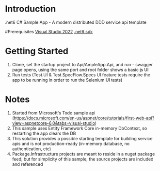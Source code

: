 # Introduction 
.net6 C# Sample App - A modern distributed DDD service api template

#Prerequisites
[Visual Studio 2022](https://visualstudio.microsoft.com/vs/)
[.net6 sdk](https://dotnet.microsoft.com/en-us/download/dotnet/6.0)

# Getting Started
1.	Clone, set the startup project to Api/AmpleApp.Api, and run - swagger page opens, using the same port and root folder shows a basic js UI
2.	Run tests (Test.UI & Test.SpecFlow.Specs UI feature tests require the app to be running in order to run the Selenium UI tests)

# Notes
1. Started from Microsoft's Todo sample api (https://docs.microsoft.com/en-us/aspnet/core/tutorials/first-web-api?view=aspnetcore-6.0&tabs=visual-studio)
2. This sample uses Entity Framework Core in-memory DbContext, so restarting the app clears the DB
3. This solution provides a possible starting template for building service apis and is not production-ready (in-memory database, no authentication, etc)
4. Package.Infrastructure projects are meant to reside in a nuget package feed, but for simplicity of this sample, the source projects are included and referenced
